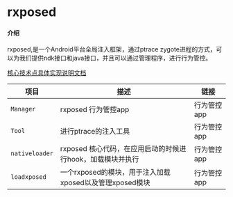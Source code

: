 # rxposed

#### 介绍
rxposed,是一个Android平台全局注入框架，通过ptrace zygote进程的方式，可以为我们提供ndk接口和java接口，并且可以通过管理程序，进行行为管控。


[核心技术点具体实现说明文档](/document/DOC.md)

| 项目         | 描述                                    | 链接      |
|------------|---------------------------------------|---------|
| `Manager`  | rxposed 行为管控app                       | 行为管控app |
| `Tool`     | 进行ptrace的注入工具                         | 行为管控app |
| `nativeloader` | rxposed 核心代码，在应用启动的时候进行hook，加载模块并执行   | 行为管控app |
| `loadxposed` | 一个rxposed的模块，用于注入加载xposed以及管理xposed模块 | 行为管控app |

